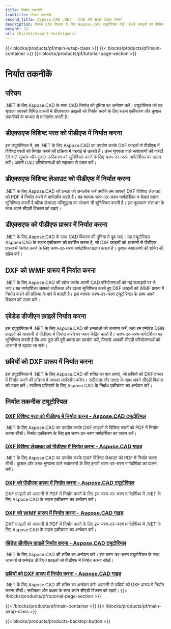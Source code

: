 ```yaml
---
title: निर्यात तकनीकें
linktitle: निर्यात तकनीकें
second_title: Aspose.CAD .NET - CAD और BIM फ़ाइल स्वरूप
description: निर्बाध CAD विकास के लिए Aspose.CAD ट्यूटोरियल देखें। DXF फ़ाइलों को विभिन्न प्रारूपों में आसानी से निर्यात करने की कुशल तकनीक सीखें।
weight: 32
url: /hi/net/export-techniques/
---
```


{{< blocks/products/pf/main-wrap-class >}}
{{< blocks/products/pf/main-container >}}
{{< blocks/products/pf/tutorial-page-section >}}

# निर्यात तकनीकें



## परिचय

.NET के लिए Aspose.CAD के साथ CAD निर्यात की दुनिया का अन्वेषण करें। ट्यूटोरियल की यह श्रृंखला आपको विभिन्न प्रारूपों में डीएक्सएफ फ़ाइलों को निर्यात करने के लिए सहज एकीकरण और कुशल तकनीकों के माध्यम से मार्गदर्शन करती है।

## डीएक्सएफ विशिष्ट परत को पीडीएफ में निर्यात करना

इस ट्यूटोरियल में, हम .NET के लिए Aspose.CAD का उपयोग करके DXF फ़ाइलों से पीडीएफ में विशिष्ट परतों को निर्यात करने की प्रक्रिया में गहराई से उतरते हैं। उच्च गुणवत्ता वाले रूपांतरणों की गारंटी देने वाले सुचारू और कुशल एकीकरण को सुनिश्चित करने के लिए चरण-दर-चरण मार्गदर्शिका का पालन करें। अपनी CAD परियोजनाओं को सहजता से उन्नत करें।

## डीएक्सएफ विशिष्ट लेआउट को पीडीएफ में निर्यात करना

.NET के लिए Aspose.CAD की क्षमता को अनलॉक करें क्योंकि हम आपको DXF विशिष्ट लेआउट को PDF में निर्यात करने में मार्गदर्शन करते हैं। यह व्यापक चरण-दर-चरण मार्गदर्शिका न केवल दक्षता सुनिश्चित करती है बल्कि लेआउट परिशुद्धता का संरक्षण भी सुनिश्चित करती है। इस मूल्यवान संसाधन के साथ अपने सीएडी विकास को बढ़ाएं।

## डीएक्सएफ को पीडीएफ प्रारूप में निर्यात करना

.NET के लिए Aspose.CAD के साथ CAD विकास की दुनिया में डूब जाएं। यह ट्यूटोरियल Aspose.CAD के सहज एकीकरण को प्रदर्शित करता है, जो DXF फ़ाइलों को आसानी से पीडीएफ प्रारूप में निर्यात करने के लिए चरण-दर-चरण मार्गदर्शिका प्रदान करता है। कुशल रूपांतरणों की शक्ति की खोज करें।

## DXF को WMF प्रारूप में निर्यात करना

.NET के लिए Aspose.CAD की खोज करके अपनी CAD परियोजनाओं को नई ऊंचाइयों पर ले जाएं। यह मार्गदर्शिका आपको सटीकता और दक्षता सुनिश्चित करते हुए DXF फ़ाइलों को WMF प्रारूप में निर्यात करने की प्रक्रिया के बारे में बताती है। इस व्यापक चरण-दर-चरण ट्यूटोरियल के साथ अपने विकास को उन्नत करें।

## एंबेडेड डीजीएन फ़ाइलें निर्यात करना

इस ट्यूटोरियल में .NET के लिए Aspose.CAD की क्षमताओं को उजागर करें, जहां हम एम्बेडेड DGN फ़ाइलों को आसानी से पीडीएफ में निर्यात करने पर ध्यान केंद्रित करते हैं। चरण-दर-चरण मार्गदर्शिका यह सुनिश्चित करती है कि आप टूल की पूरी क्षमता का उपयोग करें, जिससे आपकी सीएडी परियोजनाओं को आसानी से बढ़ाया जा सके।

## छवियों को DXF प्रारूप में निर्यात करना

इस ट्यूटोरियल में .NET के लिए Aspose.CAD की शक्ति का पता लगाएं, जो छवियों को DXF प्रारूप में निर्यात करने की प्रक्रिया में आपका मार्गदर्शन करेगा। सटीकता और दक्षता के साथ अपने सीएडी विकास को उन्नत करें। सर्वोत्तम परिणामों के लिए Aspose.CAD के निर्बाध एकीकरण का अन्वेषण करें।
## निर्यात तकनीक ट्यूटोरियल
### [DXF विशिष्ट परत को पीडीएफ में निर्यात करना - Aspose.CAD ट्यूटोरियल](./exporting-dxf-specific-layer-to-pdf/)
.NET के लिए Aspose.CAD का उपयोग करके DXF फ़ाइलों से विशिष्ट परतों को PDF में निर्यात करना सीखें। निर्बाध एकीकरण के लिए इस चरण-दर-चरण मार्गदर्शिका का पालन करें।
### [DXF विशिष्ट लेआउट को पीडीएफ में निर्यात करना - Aspose.CAD गाइड](./exporting-dxf-specific-layout-to-pdf/)
.NET के लिए Aspose.CAD का उपयोग करके DXF विशिष्ट लेआउट को PDF में निर्यात करना सीखें। कुशल और उच्च-गुणवत्ता वाले रूपांतरणों के लिए हमारी चरण-दर-चरण मार्गदर्शिका का पालन करें।
### [DXF को पीडीएफ प्रारूप में निर्यात करना - Aspose.CAD ट्यूटोरियल](./exporting-dxf-to-pdf-format/)
DXF फ़ाइलों को आसानी से PDF में निर्यात करने के लिए इस चरण-दर-चरण मार्गदर्शिका में .NET के लिए Aspose.CAD के सहज एकीकरण का अन्वेषण करें।
### [DXF को WMF प्रारूप में निर्यात करना - Aspose.CAD गाइड](./exporting-dxf-to-wmf-format/)
DXF फ़ाइलों को आसानी से PDF में निर्यात करने के लिए इस चरण-दर-चरण मार्गदर्शिका में .NET के लिए Aspose.CAD के सहज एकीकरण का अन्वेषण करें।
### [एंबेडेड डीजीएन फ़ाइलें निर्यात करना - Aspose.CAD ट्यूटोरियल](./exporting-embedded-dgn-files/)
.NET के लिए Aspose.CAD की शक्ति का अन्वेषण करें। इस चरण-दर-चरण ट्यूटोरियल के साथ आसानी से एम्बेडेड डीजीएन फ़ाइलों को पीडीएफ में निर्यात करना सीखें।
### [छवियों को DXF प्रारूप में निर्यात करना - Aspose.CAD गाइड](./exporting-images-to-dxf-format/)
.NET के लिए Aspose.CAD की शक्ति का अन्वेषण करें! आसानी से छवियों को DXF प्रारूप में निर्यात करना सीखें। सटीकता और दक्षता के साथ अपने सीएडी विकास को बढ़ाएं।
{{< /blocks/products/pf/tutorial-page-section >}}

{{< /blocks/products/pf/main-container >}}
{{< /blocks/products/pf/main-wrap-class >}}

{{< blocks/products/products-backtop-button >}}
